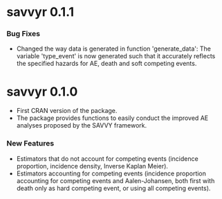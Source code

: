 # savvyr 0.1.1

### Bug Fixes

- Changed the way data is generated in function 'generate_data': The variable 'type_event' is now generated such that it accurately reflects the specified hazards for AE, death and soft competing events.
  
# savvyr 0.1.0

- First CRAN version of the package.
- The package provides functions to easily conduct the improved AE analyses proposed by the SAVVY framework.

### New Features

- Estimators that do not account for competing events (incidence proportion, incidence density, Inverse Kaplan Meier).
- Estimators accounting for competing events (incidence proportion accounting for competing events and Aalen-Johansen, both first with death only as hard competing event, or using all competing events).




